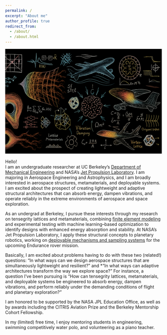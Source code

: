 ```yaml
---
permalink: /
excerpt: "About me"
author_profile: true
redirect_from: 
  - /about/
  - /about.html
---
```


![Banner](/images/welcomepagebanner.png)

Hello!  
I am an undergraduate researcher at UC Berkeley’s [Department of Mechanical Engineering](https://me.berkeley.edu/) and NASA’s [Jet Propulsion Laboratory](https://www.jpl.nasa.gov/). I am majoring in Aerospace Engineering and Astrophysics, and I am broadly interested in aerospace structures, metamaterials, and deployable systems. I am excited about the prospect of creating lightweight and adaptive structural architectures that can absorb energy, dampen vibrations, and operate reliably in the extreme environments of aerospace and space exploration.  

As an undergrad at Berkeley, I pursue these interests through my research on tensegrity lattices and metamaterials, combining [finite element modeling](https://www.ansys.com/products/structures/ansys-mechanical) and experimental testing with machine learning–based optimization to identify designs with enhanced energy absorption and stability. At NASA’s Jet Propulsion Laboratory, I apply these structural concepts to planetary robotics, working on [deployable mechanisms and sampling systems](https://www.jpl.nasa.gov/missions) for the upcoming Endurance rover mission.  

Basically, I am excited about problems having to do with these two (related!) questions: “In what ways can we design aerospace structures that are simultaneously lightweight and resilient?” and *“In what ways can adaptive architectures transform the way we explore space?” For instance, a question I’ve been pursuing is “How can tensegrity lattices, metamaterials, and deployable systems be engineered to absorb energy, dampen vibrations, and perform reliably under the demanding conditions of flight and planetary exploration?”  

I am honored to be supported by the NASA JPL Education Office, as well as by awards including the CITRIS Aviation Prize and the Berkeley Mentorship Cohort Fellowship.  

In my (limited) free time, I enjoy mentoring students in engineering, swimming competitively water polo, and volunteering as a piano teacher.  
